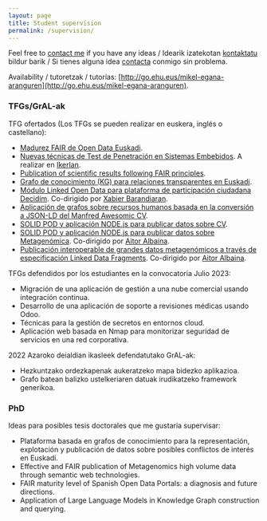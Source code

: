 ```yaml
---
layout: page
title: Student supervision
permalink: /supervision/
---
```


Feel free to [contact me](https://mikel-egana-aranguren.github.io/contact/) if you have any ideas / Idearik izatekotan [kontaktatu](https://mikel-egana-aranguren.github.io/contact/) bildur barik / Si tienes alguna idea [contacta](https://mikel-egana-aranguren.github.io/contact/) conmigo sin problema. 

Availability / tutoretzak / tutorías: [http://go.ehu.eus/mikel-egana-aranguren](http://go.ehu.eus/mikel-egana-aranguren).

### TFGs/GrAL-ak

TFG ofertados (Los TFGs se pueden realizar en euskera, inglés o castellano):

* [Madurez FAIR de Open Data Euskadi](MikelEgana-PropuestaTFG-22-23-madurez-FAIR-OpenData_euskadi.pdf).
* [Nuevas técnicas de Test de Penetración en Sistemas Embebidos](MikelEgaña-Ikerlan-TFG-22-23-Pentest-sistemas-embebidos.pdf). A realizar en [Ikerlan](https://www.ikerlan.es/).
* [Publication of scientific results following FAIR principles](MikelEgana-PropuestaTFG-22-23-publication-FAIR-principles.pdf).
* [Grafo de conocimiento (KG) para relaciones transparentes en Euskadi](MikelEgaña-TFG-22-23-GrafoConocimientoRelacionesTransparentesEuskadi.pdf).
* [Módulo Linked Open Data para plataforma de participación ciudadana Decidim](MikelEgaña-TFG-22-23-Decidim_LOD.pdf). Co-dirigido por [Xabier Barandiaran](https://xabier.barandiaran.net/).
* [Aplicación de  grafos sobre recursos humanos basada en la conversión a JSON-LD del Manfred Awesomic CV](MikelEgaña-TFG-22-23-Manfred-CV-JSON-LD-GraphDB.pdf).
* [SOLID POD y aplicación NODE.js para publicar datos sobre CV](MikelEgaña-TFG-22-23-SOLID-POD-LinkedIn.pdf).
* [SOLID POD y aplicación NODE.js para publicar datos sobre Metagenómica](MikelEgaña-TFG-22-23-SOLID-POD-EarthMicroBiomeProject.pdf). Co-dirigido por [Aitor Albaina](https://www.ehu.eus/es/web/doktoregoa/doctorado-biodiversidad-funcionamiento-y-gestion-ecosistemas/profesorado?p_redirect=fichaPDI&p_idp=272295).
* [Publicación interoperable de grandes datos metagenómicos a través de especificación Linked Data Fragments](MikelEgaña-TFG-22-23-Metagenomica-LD-fragments.pdf). Co-dirigido por [Aitor Albaina](https://www.ehu.eus/es/web/doktoregoa/doctorado-biodiversidad-funcionamiento-y-gestion-ecosistemas/profesorado?p_redirect=fichaPDI&p_idp=272295).

TFGs defendidos por los estudiantes en la convocatoria Julio 2023:

* Migración de una aplicación de gestión a una nube comercial usando integración continua.
* Desarrollo de una aplicación de soporte a revisiones médicas usando Odoo.
* Técnicas para la gestión de secretos en entornos cloud.
* Aplicación web basada en Nmap para monitorizar seguridad de servicios en una red corporativa.

2022 Azaroko deialdian ikasleek defendatutako GrAL-ak:

* Hezkuntzako ordezkapenak aukeratzeko mapa bidezko aplikazioa.
* Grafo batean balizko ustelkeriaren datuak irudikatzeko framework generikoa.

### PhD

Ideas para posibles tesis doctorales que me gustaría supervisar:

* Plataforma basada en grafos de conocimiento para la representación, explotación y publicación de datos sobre posibles conflictos de interés en Euskadi.
* Effective and FAIR publication of Metagenomics high volume data through semantic web technologies.
* FAIR maturity level of Spanish Open Data Portals: a diagnosis and future directions.
* Application of Large Language Models in Knowledge Graph construction and querying.
